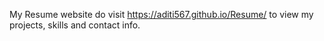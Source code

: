My Resume website
do visit https://aditi567.github.io/Resume/
to view my projects, skills and contact info.
